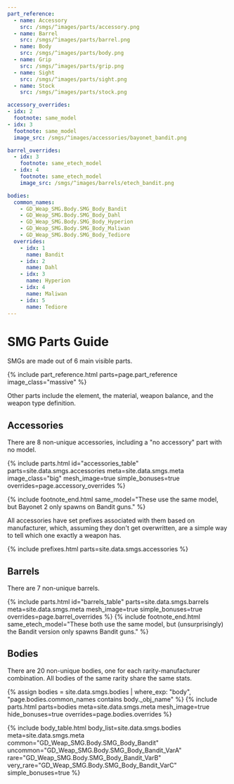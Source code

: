 ```yaml
---
part_reference:
  - name: Accessory
    src: /smgs/^images/parts/accessory.png
  - name: Barrel
    src: /smgs/^images/parts/barrel.png
  - name: Body
    src: /smgs/^images/parts/body.png
  - name: Grip
    src: /smgs/^images/parts/grip.png
  - name: Sight
    src: /smgs/^images/parts/sight.png
  - name: Stock
    src: /smgs/^images/parts/stock.png

accessory_overrides:
- idx: 2
  footnote: same_model
- idx: 3
  footnote: same_model
  image_src: /smgs/^images/accessories/bayonet_bandit.png

barrel_overrides:
  - idx: 3
    footnote: same_etech_model
  - idx: 4
    footnote: same_etech_model
    image_src: /smgs/^images/barrels/etech_bandit.png

bodies:
  common_names:
    - GD_Weap_SMG.Body.SMG_Body_Bandit
    - GD_Weap_SMG.Body.SMG_Body_Dahl
    - GD_Weap_SMG.Body.SMG_Body_Hyperion
    - GD_Weap_SMG.Body.SMG_Body_Maliwan
    - GD_Weap_SMG.Body.SMG_Body_Tediore
  overrides:
    - idx: 1
      name: Bandit
    - idx: 2
      name: Dahl
    - idx: 3
      name: Hyperion
    - idx: 4
      name: Maliwan
    - idx: 5
      name: Tediore
---
```


# SMG Parts Guide
SMGs are made out of 6 main visible parts.

{% include part_reference.html parts=page.part_reference image_class="massive" %}

Other parts include the element, the material, weapon balance, and the weapon type definition.

## Accessories
There are 8 non-unique accessories, including a "no accessory" part with no model.

<style>
#accessories_table img {
    min-height: var(--img-size-standard);
}
#accessories_table > div.part-block {
    padding: revert;
}
</style>
{% include parts.html 
    id="accessories_table"
    parts=site.data.smgs.accessories
    meta=site.data.smgs.meta
    image_class="big"
    mesh_image=true
    simple_bonuses=true
    overrides=page.accessory_overrides
%}

{% include footnote_end.html
    same_model="These use the same model, but Bayonet 2 only spawns on Bandit guns."
%}

All accessories have set prefixes associated with them based on manufacturer, which, assuming they
don't get overwritten, are a simple way to tell which one exactly a weapon has.

{% include prefixes.html parts=site.data.smgs.accessories %}

## Barrels
There are 7 non-unique barrels.

<style>
#barrels_table > div.part-block {
    padding: 0 0.35em;
}
</style>
{% include parts.html
    id="barrels_table"
    parts=site.data.smgs.barrels
    meta=site.data.smgs.meta
    mesh_image=true
    simple_bonuses=true
    overrides=page.barrel_overrides
%}
{% include footnote_end.html
    same_etech_model="These both use the same model, but (unsurprisingly) the Bandit version only spawns Bandit guns."
%}

## Bodies
There are 20 non-unique bodies, one for each rarity-manufacturer combination. All bodies of the
same rarity share the same stats.

{% assign bodies = site.data.smgs.bodies
                   | where_exp: "body", "page.bodies.common_names contains body._obj_name" %}
{% include parts.html
    parts=bodies
    meta=site.data.smgs.meta
    mesh_image=true
    hide_bonuses=true
    overrides=page.bodies.overrides
%}

{% include body_table.html 
    body_list=site.data.smgs.bodies
    meta=site.data.smgs.meta
    common="GD_Weap_SMG.Body.SMG_Body_Bandit"
    uncommon="GD_Weap_SMG.Body.SMG_Body_Bandit_VarA"
    rare="GD_Weap_SMG.Body.SMG_Body_Bandit_VarB"
    very_rare="GD_Weap_SMG.Body.SMG_Body_Bandit_VarC"
    simple_bonuses=true
%}
